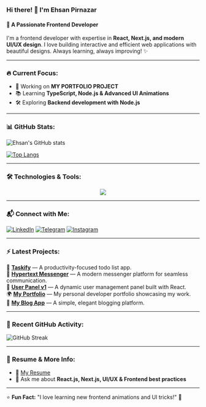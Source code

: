### Hi there! 👋 I'm **Ehsan Pirnazar**
#### 🚀 A Passionate Frontend Developer

I'm a frontend developer with expertise in **React, Next.js, and modern UI/UX design**. I love building interactive and efficient web applications with beautiful designs. Always learning, always improving! ✨

---

### 🔥 Current Focus:
- 🎯 Working on **MY PORTFOLIO PROJECT**
- 📚 Learning **TypeScript, Node.js & Advanced UI Animations**
- 🛠 Exploring **Backend development with Node.js**

---

### 📊 GitHub Stats:
![Ehsan's GitHub stats](https://github-readme-stats.vercel.app/api?username=ehspirnazar&show_icons=true&theme=radical&count_private=true)

[![Top Langs](https://github-readme-stats.vercel.app/api/top-langs/?username=ehspirnazar&layout=compact&theme=radical)](https://github.com/anuraghazra/github-readme-stats)

---

### 🛠 Technologies & Tools:
<div align="center">
  <img src="https://skillicons.dev/icons?i=html,css,js,ts,react,nextjs,tailwind,bootstrap,figma,nodejs,mongodb,vscode,git,github" />
</div>

---

### 📬 Connect with Me:
[![LinkedIn](https://img.shields.io/badge/LinkedIn-Connect-blue?logo=linkedin)](https://linkedin.com/in/ehsan-pirnazar) 
[![Telegram](https://img.shields.io/badge/Telegram-Chat-blue?logo=telegram)](https://t.me/ehs.pirnazar) 
[![Instagram](https://img.shields.io/badge/Instagram-Follow-purple?logo=instagram)](https://instagram.com/@ehs.pirnazar)

---

### ⚡ Latest Projects:
🚀 **[Taskify](https://github.com/ehspirnazar/taskify)** — A productivity-focused todo list app.  
💬 **[Hypertext Messenger](https://github.com/ehspirnazar/hypertext-Messanger)** — A modern messenger platform for seamless communication.  
👤 **[User Panel v1](https://github.com/ehspirnazar/User-panel-v.1)** — A dynamic user management panel built with React.  
🌍 **[My Portfolio](https://github.com/ehspirnazar/my-portfolio)** — My personal developer portfolio showcasing my work.  
📰 **[My Blog App](https://github.com/ehspirnazar/my-blog-app)** — A simple, elegant blogging platform.  

---

### 📅 Recent GitHub Activity:
![GitHub Streak](https://streak-stats.demolab.com/?user=ehspirnazar&theme=radical)

---

### 📜 Resume & More Info:
- 📄 [My Resume](https://drive.google.com/file/d/1I5UykL_8y4pdaGKJLpCrEV3j4Y5QjiUH/view?usp=sharing)
- 💬 Ask me about **React.js, Next.js, UI/UX & Frontend best practices**

---

⭐ **Fun Fact:** "I love learning new frontend animations and UI tricks!" 🤩
